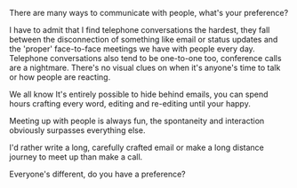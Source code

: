
There are many ways to communicate with people, what's your preference?

I have to admit that I find telephone conversations the hardest, they
fall between the disconnection of something like email or status updates
and the 'proper' face-to-face meetings we have with people every day.
Telephone conversations also tend to be one-to-one too, conference calls
are a nightmare. There's no visual clues on when it's anyone's time to
talk or how people are reacting.

We all know It's entirely possible to hide behind emails, you can spend
hours crafting every word, editing and re-editing until your happy.

Meeting up with people is always fun, the spontaneity and interaction
obviously surpasses everything else.

I'd rather write a long, carefully crafted email or make a long distance
journey to meet up than make a call.

Everyone's different, do you have a preference?
